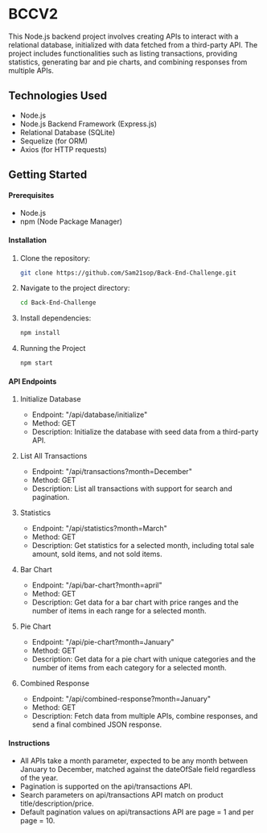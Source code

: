 # BCCV2
This Node.js backend project involves creating APIs to interact with a relational database, initialized with data fetched from a third-party API. The project includes functionalities such as listing transactions, providing statistics, generating bar and pie charts, and combining responses from multiple APIs.

## Technologies Used
- Node.js
- Node.js Backend Framework (Express.js)
- Relational Database (SQLite)
- Sequelize (for ORM)
- Axios (for HTTP requests)


## Getting Started

#### Prerequisites
- Node.js
- npm (Node Package Manager)


#### Installation
1. Clone the repository:
    ```bash
    git clone https://github.com/Sam21sop/Back-End-Challenge.git

2. Navigate to the project directory:
    ```bash
    cd Back-End-Challenge

3. Install dependencies:
    ```bash
    npm install

4. Running the Project
    ```bash
    npm start


#### API Endpoints
1. Initialize Database
    - Endpoint: "/api/database/initialize"
    - Method: GET
    - Description: Initialize the database with seed data from a third-party API.

2. List All Transactions
    - Endpoint: "/api/transactions?month=December"
    - Method: GET
    - Description: List all transactions with support for search and pagination.

3. Statistics
    - Endpoint: "/api/statistics?month=March"
    - Method: GET
    - Description: Get statistics for a selected month, including total sale amount, sold items, and not sold items.

4. Bar Chart
    - Endpoint: "/api/bar-chart?month=april"
    - Method: GET
    - Description: Get data for a bar chart with price ranges and the number of items in each range for a selected month.

5. Pie Chart
    - Endpoint: "/api/pie-chart?month=January"
    - Method: GET
    - Description: Get data for a pie chart with unique categories and the number of items from each category for a selected month.

6. Combined Response
    - Endpoint: "/api/combined-response?month=January"
    - Method: GET
    - Description: Fetch data from multiple APIs, combine responses, and send a final combined JSON response.


#### Instructions
- All APIs take a month parameter, expected to be any month between January to December, matched against the dateOfSale field regardless of the year.
- Pagination is supported on the api/transactions API.
- Search parameters on api/transactions API match on product title/description/price.
- Default pagination values on api/transactions API are page = 1 and per page = 10.
